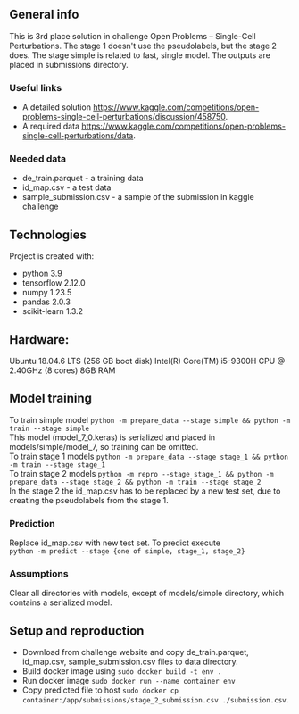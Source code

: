 ## General info
This is 3rd place solution in challenge Open Problems – Single-Cell Perturbations. 
The stage 1 doesn't use the pseudolabels, but the stage 2 does. The stage simple is related to fast, single model. The outputs are placed in submissions directory. 

### Useful links
 * A detailed solution https://www.kaggle.com/competitions/open-problems-single-cell-perturbations/discussion/458750.
 * A required data https://www.kaggle.com/competitions/open-problems-single-cell-perturbations/data.

### Needed data
* de_train.parquet - a training data
* id_map.csv - a test data 
* sample_submission.csv - a sample of the submission in kaggle challenge
	
## Technologies
Project is created with:
* python 3.9
* tensorflow 2.12.0
* numpy 1.23.5
* pandas 2.0.3
* scikit-learn 1.3.2

## Hardware:
Ubuntu 18.04.6 LTS (256 GB boot disk)
Intel(R) Core(TM) i5-9300H CPU @ 2.40GHz (8 cores)
8GB RAM

## Model training
To train simple model 
```python -m prepare_data --stage simple && python -m train --stage simple```  
This model (model_7_0.keras) is serialized and placed in models/simple/model_7, so training can be omitted.   
To train stage 1 models
```python -m prepare_data --stage stage_1 && python -m train --stage stage_1```  
To train stage 2 models 
```python -m repro --stage stage_1 && python -m prepare_data --stage stage_2 && python -m train --stage stage_2```  
In the stage 2 the id_map.csv has to be replaced by a new test set, due to creating the pseudolabels from the stage 1. 

### Prediction
Replace id_map.csv with new test set. To predict execute  
```python -m predict --stage {one of simple, stage_1, stage_2}```


### Assumptions
Clear all directories with models, except of models/simple directory, which contains a serialized model. 


## Setup and reproduction
* Download from challenge website and copy de_train.parquet, id_map.csv, sample_submission.csv files to data directory.
* Build docker image using ```sudo docker build -t env .```
* Run docker image ```sudo docker run --name container env```
* Copy predicted file to host ```sudo docker cp container:/app/submissions/stage_2_submission.csv ./submission.csv```.
